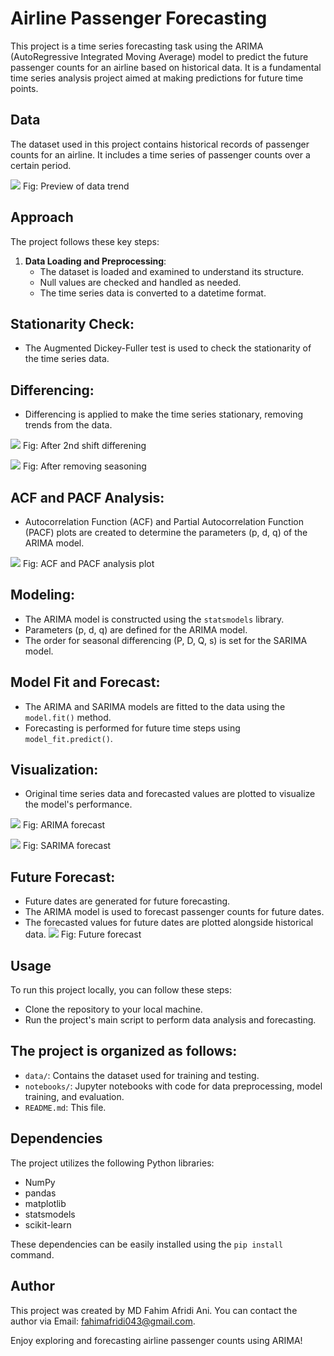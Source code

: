 
# Airline Passenger Forecasting

This project is a time series forecasting task using the ARIMA (AutoRegressive Integrated Moving Average) model to predict the future passenger counts for an airline based on historical data. It is a fundamental time series analysis project aimed at making predictions for future time points.

## Data

The dataset used in this project contains historical records of passenger counts for an airline. It includes a time series of passenger counts over a certain period.

![](graphs/Unknown.png)
Fig: Preview of data trend

## Approach

The project follows these key steps:

1. **Data Loading and Preprocessing**:
   - The dataset is loaded and examined to understand its structure.
   - Null values are checked and handled as needed.
   - The time series data is converted to a datetime format.


## **Stationarity Check**:

- The Augmented Dickey-Fuller test is used to check the stationarity of the time series data.

## **Differencing**:
   - Differencing is applied to make the time series stationary, removing trends from the data.




![](graphs/Unknown-2.png)
Fig: After 2nd shift differening 

![](graphs/Unknown-3.png)
Fig: After removing seasoning 

## **ACF and PACF Analysis**:
   - Autocorrelation Function (ACF) and Partial Autocorrelation Function (PACF) plots are created to determine the parameters (p, d, q) of the ARIMA model.

![](graphs/Unknown-4.png)
Fig: ACF and PACF analysis plot

 ## **Modeling**:
   - The ARIMA model is constructed using the `statsmodels` library.
   - Parameters (p, d, q) are defined for the ARIMA model.
   - The order for seasonal differencing (P, D, Q, s) is set for the SARIMA model.

## **Model Fit and Forecast**:
   - The ARIMA and SARIMA models are fitted to the data using the `model.fit()` method.
   - Forecasting is performed for future time steps using `model_fit.predict()`.

## **Visualization**:
   - Original time series data and forecasted values are plotted to visualize the model's performance.

![](graphs/Unknown-5.png)
Fig: ARIMA forecast  

![](graphs/Unknown-6.png)
Fig: SARIMA forecast

## **Future Forecast**:
   - Future dates are generated for future forecasting.
   - The ARIMA model is used to forecast passenger counts for future dates.
   - The forecasted values for future dates are plotted alongside historical data.
![](graphs/Unknown-7.png)
Fig: Future forecast



## Usage

To run this project locally, you can follow these steps:
 - Clone the repository to your local machine.
 - Run the project's main script to perform data analysis and forecasting.

## The project is organized as follows:

- `data/`: Contains the dataset used for training and testing.
- `notebooks/`: Jupyter notebooks with code for data preprocessing, model training, and evaluation.
- `README.md`: This file.


## Dependencies

The project utilizes the following Python libraries:
- NumPy
- pandas
- matplotlib
- statsmodels
- scikit-learn

These dependencies can be easily installed using the `pip install` command.

## Author

This project was created by MD Fahim Afridi Ani. You can contact the author via Email: fahimafridi043@gmail.com.

Enjoy exploring and forecasting airline passenger counts using ARIMA!



